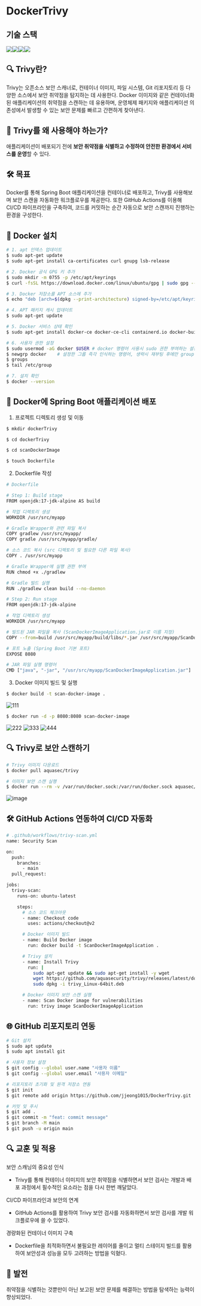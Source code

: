 # DockerTrivy

## 기술 스택
<img src="https://img.shields.io/badge/VirtualBox-183A61?style=for-the-badge&logo=VirtualBox&logoColor=black"><img src="https://img.shields.io/badge/Linux-FCC624?style=for-the-badge&logo=linux&logoColor=black"><img src="https://img.shields.io/badge/Docker-2496ED?style=for-the-badge&logo=Docker&logoColor=black"><img src="https://img.shields.io/badge/Trivy-1904DA?style=for-the-badge&logo=Trivy&logoColor=black">

## 🔍 Trivy란?
Trivy는 오픈소스 보안 스캐너로, 컨테이너 이미지, 파일 시스템, Git 리포지토리 등 다양한 소스에서 보안 취약점을 탐지하는 데 사용한다. Docker 이미지와 같은 컨테이너화된 애플리케이션의 취약점을 스캔하는 데 유용하며, 운영체제 패키지와 애플리케이션 의존성에서 발생할 수 있는 보안 문제를 빠르고 간편하게 찾아낸다.

## 🤔 Trivy를 왜 사용해야 하는가?
애플리케이션이 배포되기 전에 **보안 취약점을 식별하고 수정하여 안전한 환경에서 서비스를 운영**할 수 있다.

## 🛠️ 목표
Docker를 통해 Spring Boot 애플리케이션을 컨테이너로 배포하고, Trivy를 사용해보며 보안 스캔을 자동화한 워크플로우를 제공한다. 또한 GitHub Actions를 이용해 CI/CD 파이프라인을 구축하여, 코드를 커밋하는 순간 자동으로 보안 스캔까지 진행하는 환경을 구성한다.

## 🐋 Docker 설치
```bash
# 1. apt 인덱스 업데이트
$ sudo apt-get update
$ sudo apt-get install ca-certificates curl gnupg lsb-release

# 2. Docker 공식 GPG 키 추가
$ sudo mkdir -m 0755 -p /etc/apt/keyrings
$ curl -fsSL https://download.docker.com/linux/ubuntu/gpg | sudo gpg --dearmor -o /etc/apt/keyrings/docker.gpg

# 3. Docker 저장소를 APT 소스에 추가
$ echo "deb [arch=$(dpkg --print-architecture) signed-by=/etc/apt/keyrings/docker.gpg] https://download.docker.com/linux/ubuntu $(lsb_release -cs) stable" | sudo tee /etc/apt/sources.list.d/docker.list > /dev/null

# 4. APT 패키지 캐시 업데이트
$ sudo apt-get update

# 5. Docker 서비스 상태 확인
$ sudo apt-get install docker-ce docker-ce-cli containerd.io docker-buildx-plugin docker-compose-plugin

# 6. 사용자 권한 설정
$ sudo usermod -aG docker $USER # docker 명령어 사용시 sudo 권한 부여하는 설정(재부팅 필수)
$ newgrp docker    # 설정한 그룹 즉각 인식하는 명령어, 생략시 재부팅 후에만 group 적용
$ groups
$ tail /etc/group

# 7. 설치 확인
$ docker --version
```
## 🚀 Docker에 Spring Boot 애플리케이션 배포
1. 프로젝트 디렉토리 생성 및 이동
```bash
$ mkdir dockerTrivy

$ cd dockerTrivy
```
```bash
$ cd scanDockerImage

$ touch Dockerfile
```
2. Dockerfile 작성
```bash
# Dockerfile

# Step 1: Build stage
FROM openjdk:17-jdk-alpine AS build

# 작업 디렉토리 생성
WORKDIR /usr/src/myapp

# Gradle Wrapper와 관련 파일 복사
COPY gradlew /usr/src/myapp/
COPY gradle /usr/src/myapp/gradle/

# 소스 코드 복사 (src 디렉토리 및 필요한 다른 파일 복사)
COPY . /usr/src/myapp

# Gradle Wrapper에 실행 권한 부여
RUN chmod +x ./gradlew

# Gradle 빌드 실행
RUN ./gradlew clean build --no-daemon

# Step 2: Run stage
FROM openjdk:17-jdk-alpine

# 작업 디렉토리 생성
WORKDIR /usr/src/myapp

# 빌드된 JAR 파일을 복사 (ScanDockerImageApplication.jar로 이름 지정)
COPY --from=build /usr/src/myapp/build/libs/*.jar /usr/src/myapp/ScanDockerImageApplication.jar

# 포트 노출 (Spring Boot 기본 포트)
EXPOSE 8080

# JAR 파일 실행 명령어
CMD ["java", "-jar", "/usr/src/myapp/ScanDockerImageApplication.jar"]
```
3. Docker 이미지 빌드 및 실행
```bash
$ docker build -t scan-docker-image .
```
![111](https://github.com/user-attachments/assets/111652fc-ac14-4dea-b411-be915f8060e8)
```bash
$ docker run -d -p 8080:8080 scan-docker-image
```
![222](https://github.com/user-attachments/assets/31cf7940-0de9-4a60-bc50-fec8f2d6032d)
![333](https://github.com/user-attachments/assets/c6232023-04a7-4d2e-b0c0-d41f8042740d)
![444](https://github.com/user-attachments/assets/4afc05d9-f652-488b-a0d6-6308f9bbbe71)
## 🔍 Trivy로 보안 스캔하기
```bash
# Trivy 이미지 다운로드
$ docker pull aquasec/trivy

# 이미지 보안 스캔 실행
$ docker run --rm -v /var/run/docker.sock:/var/run/docker.sock aquasec/trivy image scan-docker-image
```
![image](https://github.com/user-attachments/assets/a20d0051-dd4b-481e-bca0-74537080222c)
## 🛠️ GitHub Actions 연동하여 CI/CD 자동화
```bash
# .github/workflows/trivy-scan.yml
name: Security Scan

on:
  push:
    branches:
      - main
  pull_request:

jobs:
  trivy-scan:
    runs-on: ubuntu-latest

    steps:
      # 소스 코드 체크아웃
      - name: Checkout code
        uses: actions/checkout@v2

      # Docker 이미지 빌드
      - name: Build Docker image
        run: docker build -t ScanDockerImageApplication .

      # Trivy 설치
      - name: Install Trivy
        run: |
          sudo apt-get update && sudo apt-get install -y wget
          wget https://github.com/aquasecurity/trivy/releases/latest/download/trivy_Linux-64bit.deb
          sudo dpkg -i trivy_Linux-64bit.deb

      # Docker 이미지 보안 스캔 실행
      - name: Scan Docker image for vulnerabilities
        run: trivy image ScanDockerImageApplication
```
## 🌐 GitHub 리포지토리 연동
```bash
# Git 설치
$ sudo apt update
$ sudo apt install git

# 사용자 정보 설정
$ git config --global user.name "사용자 이름"
$ git config --global user.email "사용자 이메일"

# 리포지토리 초기화 및 원격 저장소 연동
$ git init
$ git remote add origin https://github.com/jjeong1015/DockerTrivy.git

# 커밋 및 푸시
$ git add .
$ git commit -m "feat: commit message"
$ git branch -M main
$ git push -u origin main
```

## 🔍 교훈 및 적용
보안 스캐닝의 중요성 인식
- Trivy를 통해 컨테이너 이미지의 보안 취약점을 식별하면서 보안 검사는 개발과 배포 과정에서 필수적인 요소라는 점을 다시 한번 깨달았다.<br>

CI/CD 파이프라인과 보안의 연계
- GitHub Actions를 활용하여 Trivy 보안 검사를 자동화하면서 보안 검사를 개발 워크플로우에 쓸 수 있었다.<br>

경량화된 컨테이너 이미지 구축
- Dockerfile을 최적화하면서 불필요한 레이어를 줄이고 멀티 스테이지 빌드를 활용하여 보안성과 성능을 모두 고려하는 방법을 익혔다.<br>

## 🌱 발전
취약점을 식별하는 것뿐만이 아닌 보고된 보안 문제를 해결하는 방법을 탐색하는 능력이 향상되었다. 
